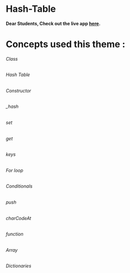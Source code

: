 # Hash-Table

#### Dear Students, Check out the live app [here](https://kdeepika-brs.github.io/Hash-Table/).

# Concepts used this theme :
###### Class
###### Hash Table
###### Constructor
###### _hash
###### set
###### get
###### keys
###### For loop
###### Conditionals
###### push
###### charCodeAt
###### function
###### Array
###### Dictionaries
